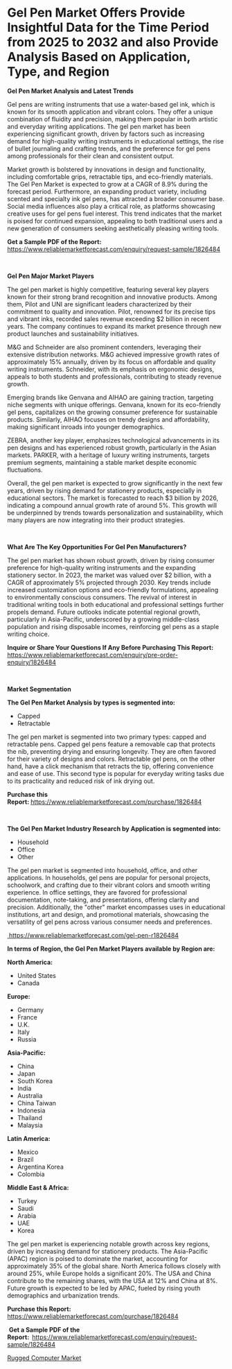 <p><h1>Gel Pen Market Offers Provide Insightful Data for the Time Period from 2025 to 2032 and also Provide Analysis Based on Application, Type, and Region</h1></p><p><strong>Gel Pen Market Analysis and Latest Trends</strong></p>
<p><p>Gel pens are writing instruments that use a water-based gel ink, which is known for its smooth application and vibrant colors. They offer a unique combination of fluidity and precision, making them popular in both artistic and everyday writing applications. The gel pen market has been experiencing significant growth, driven by factors such as increasing demand for high-quality writing instruments in educational settings, the rise of bullet journaling and crafting trends, and the preference for gel pens among professionals for their clean and consistent output.</p><p>Market growth is bolstered by innovations in design and functionality, including comfortable grips, retractable tips, and eco-friendly materials. The Gel Pen Market is expected to grow at a CAGR of 8.9% during the forecast period. Furthermore, an expanding product variety, including scented and specialty ink gel pens, has attracted a broader consumer base. Social media influences also play a critical role, as platforms showcasing creative uses for gel pens fuel interest. This trend indicates that the market is poised for continued expansion, appealing to both traditional users and a new generation of consumers seeking aesthetically pleasing writing tools.</p></p>
<p><strong>Get a Sample PDF of the Report:&nbsp;</strong> <a href="https://www.reliablemarketforecast.com/enquiry/request-sample/1826484?utm_campaign=2193&utm_medium=2&utm_source=Github&utm_content=ia&utm_term=07022025&utm_id=gel-pen">https://www.reliablemarketforecast.com/enquiry/request-sample/1826484</a></p>
<p>&nbsp;</p>
<p><strong>Gel Pen Major Market Players</strong></p>
<p><p>The gel pen market is highly competitive, featuring several key players known for their strong brand recognition and innovative products. Among them, Pilot and UNI are significant leaders characterized by their commitment to quality and innovation. Pilot, renowned for its precise tips and vibrant inks, recorded sales revenue exceeding $2 billion in recent years. The company continues to expand its market presence through new product launches and sustainability initiatives.</p><p>M&G and Schneider are also prominent contenders, leveraging their extensive distribution networks. M&G achieved impressive growth rates of approximately 15% annually, driven by its focus on affordable and quality writing instruments. Schneider, with its emphasis on ergonomic designs, appeals to both students and professionals, contributing to steady revenue growth.</p><p>Emerging brands like Genvana and AIHAO are gaining traction, targeting niche segments with unique offerings. Genvana, known for its eco-friendly gel pens, capitalizes on the growing consumer preference for sustainable products. Similarly, AIHAO focuses on trendy designs and affordability, making significant inroads into younger demographics.</p><p>ZEBRA, another key player, emphasizes technological advancements in its pen designs and has experienced robust growth, particularly in the Asian markets. PARKER, with a heritage of luxury writing instruments, targets premium segments, maintaining a stable market despite economic fluctuations.</p><p>Overall, the gel pen market is expected to grow significantly in the next few years, driven by rising demand for stationery products, especially in educational sectors. The market is forecasted to reach $3 billion by 2026, indicating a compound annual growth rate of around 5%. This growth will be underpinned by trends towards personalization and sustainability, which many players are now integrating into their product strategies.</p></p>
<p>&nbsp;</p>
<p><strong>What Are The Key Opportunities For Gel Pen Manufacturers?</strong></p>
<p><p>The gel pen market has shown robust growth, driven by rising consumer preference for high-quality writing instruments and the expanding stationery sector. In 2023, the market was valued over $2 billion, with a CAGR of approximately 5% projected through 2030. Key trends include increased customization options and eco-friendly formulations, appealing to environmentally conscious consumers. The revival of interest in traditional writing tools in both educational and professional settings further propels demand. Future outlooks indicate potential regional growth, particularly in Asia-Pacific, underscored by a growing middle-class population and rising disposable incomes, reinforcing gel pens as a staple writing choice.</p></p>
<p><strong>Inquire or Share Your Questions If Any Before Purchasing This Report:</strong> <a href="https://www.reliablemarketforecast.com/enquiry/pre-order-enquiry/1826484?utm_campaign=2193&utm_medium=2&utm_source=Github&utm_content=ia&utm_term=07022025&utm_id=gel-pen">https://www.reliablemarketforecast.com/enquiry/pre-order-enquiry/1826484</a></p>
<p>&nbsp;</p>
<p><strong>Market Segmentation</strong></p>
<p><strong>The Gel Pen Market Analysis by types is segmented into:</strong></p>
<p><ul><li>Capped</li><li>Retractable</li></ul></p>
<p><p>The gel pen market is segmented into two primary types: capped and retractable pens. Capped gel pens feature a removable cap that protects the nib, preventing drying and ensuring longevity. They are often favored for their variety of designs and colors. Retractable gel pens, on the other hand, have a click mechanism that retracts the tip, offering convenience and ease of use. This second type is popular for everyday writing tasks due to its practicality and reduced risk of ink drying out.</p></p>
<p><strong>Purchase this Report:&nbsp;</strong><a href="https://www.reliablemarketforecast.com/purchase/1826484?utm_campaign=2193&utm_medium=2&utm_source=Github&utm_content=ia&utm_term=07022025&utm_id=gel-pen">https://www.reliablemarketforecast.com/purchase/1826484</a></p>
<p>&nbsp;</p>
<p><strong>The Gel Pen Market Industry Research by Application is segmented into:</strong></p>
<p><ul><li>Household</li><li>Office</li><li>Other</li></ul></p>
<p><p>The gel pen market is segmented into household, office, and other applications. In households, gel pens are popular for personal projects, schoolwork, and crafting due to their vibrant colors and smooth writing experience. In office settings, they are favored for professional documentation, note-taking, and presentations, offering clarity and precision. Additionally, the "other" market encompasses uses in educational institutions, art and design, and promotional materials, showcasing the versatility of gel pens across various consumer needs and preferences.</p></p>
<p><a href="https://www.reliablemarketforecast.com/gel-pen-r1826484?utm_campaign=2193&utm_medium=2&utm_source=Github&utm_content=ia&utm_term=07022025&utm_id=gel-pen">&nbsp;https://www.reliablemarketforecast.com/gel-pen-r1826484</a></p>
<p><strong>In terms of Region, the Gel Pen Market Players available by Region are:</strong></p>
<p>
    <p> <strong> North America: </strong>
        <ul>
            <li>United States</li>
            <li>Canada</li>
        </ul>
        </p> 
    <p> <strong> Europe: </strong>
        <ul>
            <li>Germany</li>
            <li>France</li>
            <li>U.K.</li>
            <li>Italy</li>
            <li>Russia</li>
        </ul>
        </p> 
    <p> <strong> Asia-Pacific: </strong>
        <ul>
            <li>China</li>
            <li>Japan</li>
            <li>South Korea</li>
            <li>India</li>
            <li>Australia</li>
            <li>China Taiwan</li>
            <li>Indonesia</li>
            <li>Thailand</li>
            <li>Malaysia</li>
        </ul>
        </p> 
    <p> <strong> Latin America: </strong>
        <ul>
            <li>Mexico</li>
            <li>Brazil</li>
            <li>Argentina Korea</li>
            <li>Colombia</li>
        </ul>
        </p> 
    <p> <strong> Middle East & Africa: </strong>
        <ul>
            <li>Turkey</li>
            <li>Saudi</li>
            <li>Arabia</li>
            <li>UAE</li>
            <li>Korea</li>
        </ul>
    </p>
    </p>
<p><p>The gel pen market is experiencing notable growth across key regions, driven by increasing demand for stationery products. The Asia-Pacific (APAC) region is poised to dominate the market, accounting for approximately 35% of the global share. North America follows closely with around 25%, while Europe holds a significant 20%. The USA and China contribute to the remaining shares, with the USA at 12% and China at 8%. Future growth is expected to be led by APAC, fueled by rising youth demographics and urbanization trends.</p></p>
<p><strong>Purchase this Report: </strong><a href="https://www.reliablemarketforecast.com/purchase/1826484?utm_campaign=2193&utm_medium=2&utm_source=Github&utm_content=ia&utm_term=07022025&utm_id=gel-pen">https://www.reliablemarketforecast.com/purchase/1826484</a></p>
<p>&nbsp;<strong>Get a Sample PDF of the Report:&nbsp;&nbsp;</strong><a href="https://www.reliablemarketforecast.com/enquiry/request-sample/1826484?utm_campaign=2193&utm_medium=2&utm_source=Github&utm_content=ia&utm_term=07022025&utm_id=gel-pen">https://www.reliablemarketforecast.com/enquiry/request-sample/1826484</a></p>
<p><strong></strong></p>
<p><p><a href="https://github.com/JubayerMia832/Market-Research-Report-List-1/blob/main/rugged-computer-market.md?utm_campaign=2193&utm_medium=2&utm_source=Github&utm_content=ia&utm_term=07022025&utm_id=gel-pen">Rugged Computer Market</a></p></p>